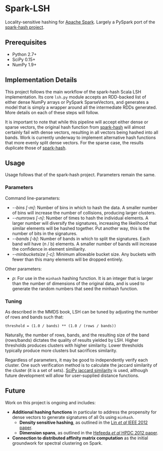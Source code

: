 Spark-LSH
=========

Locality-sensitive hashing for [Apache Spark](http://spark.apache.org/). Largely a PySpark port of the [spark-hash project](https://github.com/mrsqueeze/spark-hash).

Prerequisites
-------------

- Python 2.7+
- SciPy 0.15+
- NumPy 1.9+

Implementation Details
----------------------

This project follows the main workflow of the spark-hash Scala LSH implementation. Its core `lsh.py` module accepts an RDD-backed list of either dense NumPy arrays or PySpark SparseVectors, and generates a model that is simply a wrapper around all the intermediate RDDs generated. More details on each of these steps will follow.

It is important to note that while this pipeline will accept either dense or sparse vectors, the original hash function from [spark-hash](https://github.com/mrsqueeze/spark-hash) will almost certainly fail with dense vectors, resulting in all vectors being hashed into all bands. Work is currently underway to implement alternative hash functions that more evenly split dense vectors. For the sparse case, the results duplicate those of [spark-hash](https://github.com/mrsqueeze/spark-hash).

Usage
-----

Usage follows that of the spark-hash project. Parameters remain the same.

### Parameters

Command line-parameters:

 - *--bins [-m]*: Number of bins in which to hash the data. A smaller number of bins will increase the number of collisions, producing larger clusters.
 - *--numrows [-n]*: Number of times to hash the individual elements. A larger number will diversify the signatures, increasing the likelihood that similar elements will be hashed together. Put another way, this is the number of bits in the signatures.
 - *--bands [-b]*: Number of bands in which to split the signatures. Each band will have (n / b) elements. A smaller number of bands will increase the confidence in element similiarity.
 - *--minbucketsize [-c]*: Minimum allowable bucket size. Any buckets with fewer than this many elements will be dropped entirely.

Other parameters:

 - *p*: For use in the `minhash` hashing function. It is an integer that is larger than the number of dimensions of the original data, and is used to generate the random numbers that seed the minhash function.

### Tuning

As described in the MMDS book, LSH can be tuned by adjusting the number of rows and bands such that:

    threshold = (1.0 / bands) ** (1.0 / (rows / bands))
    
Naturally, the number of rows, bands, and the resulting size of the band (rows/bands) dictates the quality of results yielded by LSH. Higher thresholds produces clusters with higher similarity. Lower thresholds typically produce more clusters but sacrifices similarity. 

Regardless of parameters, it may be good to independently verify each cluster. One such verification method is to calculate the jaccard similarity of the cluster (it is a set of sets). [SciPy jaccard similarity](http://docs.scipy.org/doc/scipy/reference/generated/scipy.spatial.distance.jaccard.html) is used, although future development will allow for user-supplied distance functions.

Future
------

Work on this project is ongoing and includes:

 - **Additional hashing functions** in particular to address the propensity for dense vectors to generate signatures of all 0s using `minhash`.
     - **Density sensitive hashing**, as outlined in the [Lin *et al* IEEE 2012 paper](http://arxiv.org/pdf/1205.2930.pdf).
     - **Dimension spans**, as outlined in the [Hefeeda *et al* HPDC 2012 paper](http://dl.acm.org/citation.cfm?id=2287111).
 - **Connection to distributed affinity matrix computation** as the initial groundwork for spectral clustering on Spark.